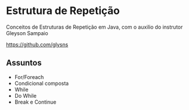 # Estrutura de Repetição
Conceitos de Estruturas de Repetição em Java, com o auxilio do instrutor Gleyson Sampaio

https://github.com/glysns

## Assuntos
- For/Foreach
- Condicional composta
- While
- Do While
- Break e Continue
